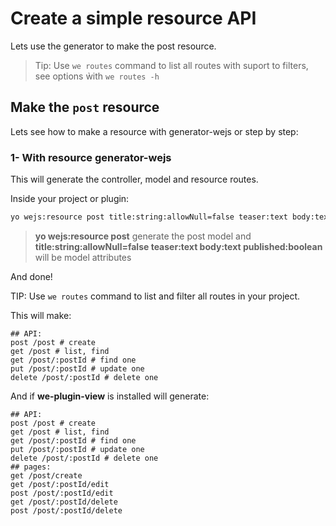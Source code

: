 # Create a simple resource API

Lets use the generator to make the post resource.

> Tip: Use `we routes` command to list all routes with suport to filters, see options ẁith `we routes -h`

## Make the `post` resource

Lets see how to make a resource with generator-wejs or step by step:

### 1- With resource generator-wejs

This will generate the controller, model and resource routes.

Inside your project or plugin:

```sh
yo wejs:resource post title:string:allowNull=false teaser:text body:text published:boolean
```

> **yo wejs:resource post** generate the post model and **title:string:allowNull=false teaser:text body:text published:boolean** will be model attributes

And done!

TIP: Use `we routes` command to list and filter all routes in your project.

This will make:

```
## API:
post /post # create
get /post # list, find
get /post/:postId # find one
put /post/:postId # update one
delete /post/:postId # delete one

```

And if **we-plugin-view** is installed will generate:

```
## API:
post /post # create
get /post # list, find
get /post/:postId # find one
put /post/:postId # update one
delete /post/:postId # delete one
## pages:
get /post/create
get /post/:postId/edit
post /post/:postId/edit
get /post/:postId/delete
post /post/:postId/delete

```

